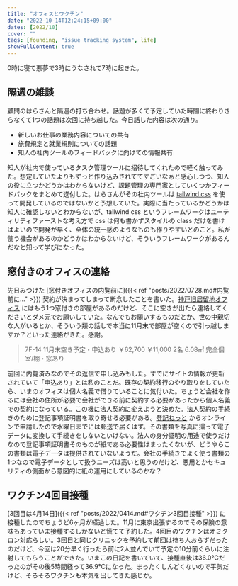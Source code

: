 ```yaml
---
title: "オフィスとワクチン"
date: "2022-10-14T12:24:15+09:00"
dates: [2022/10]
cover: ""
tags: [founding, "issue tracking system", life]
showFullContent: true
---
```


0時に寝て悪夢で3時にうなされて7時に起きた。

## 隔週の雑談

顧問のはらさんと隔週の打ち合わせ。話題が多くて予定していた時間に終わりきらなくて1つの話題は次回に持ち越した。今日話した内容は次の通り。

* 新しいお仕事の業務内容についての共有
* 旅費規定と就業規則についての話題
* 知人の社内ツールのフィードバックに向けての情報共有

知人が社内で使っているタスク管理ツールに招待してくれたので軽く触ってみた。想定していたよりもずっと作り込みされててすごいなぁと感心しつつ、知人の役に立つかどうかはわからないけど、課題管理の専門家としていくつかフィードバックをまとめて送付した。はらさんがその社内ツールは [tailwind css](https://tailwindcss.com/) を使って開発しているのではないかと予想していた。実際に当たっているかどうかは知人に確認しないとわからないが、tailwind css というフレームワークはユーティリティファーストな考え方で css は何も書かずスタイルの class だけを書けばよいので開発が早く、全体の統一感のようなものも作りやすいとのこと。私が使う機会があるのかどうかはわからないけど、そういうフレームワークがあるんだなと知って学びになった。

## 窓付きのオフィスの連絡

先日みつけた [窓付きオフィスの内覧前に]({{< ref "posts/2022/0728.md#内覧前に…" >}}) 契約が決まってしまって断念したことを書いた。[神戸旧居留地オフィス](https://bizcomfort.jp/hyogo/kobekyuukyoryuchi.html) にはもう1つ窓付きの部屋があるのだけど、そこに空きが出たら連絡してくださいとダメ元でお願いしていた。なんでもお願いするものだとか、世の中親切な人がいるとか、そういう類の話しで本当に11月末で部屋が空くので引っ越しますか？といった連絡がきた。感謝。

> 7F-14	11月末空き予定・申込あり	￥62,700	￥11,000	2名	6.08㎡	完全個室/棚・窓あり

前回に内覧済みなのでその返信で申し込みもした。すでにサイトの情報が更新されていて「申込あり」とは私のことだ。既存の契約移行のやり取りをしていたら、いまのオフィスは個人名義で借りていることに気付いた。ちょうど会社を作るには会社の住所が必要で会社ができる前に契約する必要があったから個人名義での契約になっている。この機に法人契約に変えようと決めた。法人契約の手続きのために登記事項証明書を取り寄せる必要がある。[登記ねっと](https://www.touki-kyoutaku-online.moj.go.jp/whats/kantan/what_kantan.html) からオンラインで申請したので水曜日までには郵送で届くはず。その書類を写真に撮って電子データに変換して手続きをしないといけない。法人の身分証明の用途で使うだけなので登記事項証明書そのものが紙である必要性はまったくないが、どうやらこの書類は電子データは提供されていないようだ。会社の手続きでよく使う書類の1つなので電子データとして扱うニーズは高いと思うのだけど、悪用とかセキュリティの側面から意図的に紙の運用にしているのかな？

## ワクチン4回目接種

[3回目は4月14日]({{< ref "posts/2022/0414.md#ワクチン3回目接種" >}}) に接種したのでちょうど6ヶ月が経過した。11月に東京出張するのでその保険の意味もあっていま接種するしかないと慌てて予約した。4回目のワクチンはオミクロン対応らしい。3回目と同じクリニックを予約して前回は待ち人おらずだったのだけど、今回は20分早く行ったら前に2人並んでいて予定の10分前ぐらいに注射してもらうことができた。いまこの日記を書いていて、接種直後は36.0℃だったのがその後5時間経って36.9℃になった。まったくしんどくないので平気だけど、そろそろワクチンも本気を出してきた感じか。
